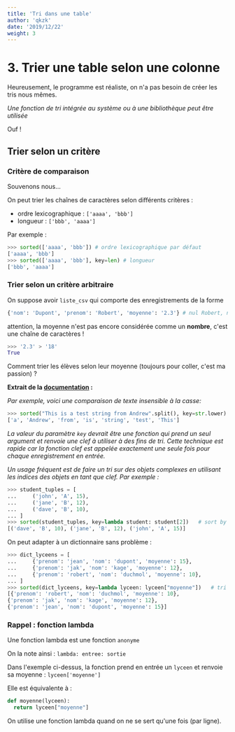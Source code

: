 ```yaml
---
title: 'Tri dans une table'
author: 'qkzk'
date: '2019/12/22'
weight: 3
---
```


# 3. Trier une table selon une colonne

Heureusement, le programme est réaliste, on n'a pas besoin de créer les tris
nous mêmes.

_Une fonction de tri intégrée au système ou à une bibliothèque peut être utilisée_

Ouf !

## Trier selon un critère

### Critère de comparaison

Souvenons nous...

On peut trier les chaînes de caractères selon différents critères :

* ordre lexicographique : `['aaaa', 'bbb']`
* longueur : `['bbb', 'aaaa']`

Par exemple :

~~~python
>>> sorted(['aaaa', 'bbb']) # ordre lexicographique par défaut
['aaaa', 'bbb']
>>> sorted(['aaaa', 'bbb'], key=len) # longueur
['bbb', 'aaaa']
~~~

### Trier selon un critère arbitraire

On suppose avoir `liste_csv` qui comporte des enregistrements de la forme

~~~python
{'nom': 'Dupont', 'prenom': 'Robert', 'moyenne': '2.3'} # nul Robert, nul
~~~

attention, la moyenne n'est pas encore considérée comme un **nombre**, c'est
une chaîne de caractères !

~~~ python
>>> '2.3' > '18'
True
~~~

Comment trier les élèves selon leur moyenne (toujours pour coller, c'est ma
passion) ?

**Extrait de la [documentation](https://docs.python.org/fr/3.7/howto/sorting.html) :**

_Par exemple, voici une comparaison de texte insensible à la casse:_

~~~python
>>> sorted("This is a test string from Andrew".split(), key=str.lower)
['a', 'Andrew', 'from', 'is', 'string', 'test', 'This']
~~~

_La valeur du paramètre `key` devrait être une fonction qui prend un seul argument et renvoie une clef à utiliser à des fins de tri. Cette technique est rapide car la fonction clef est appelée exactement une seule fois pour chaque enregistrement en entrée._

_Un usage fréquent est de faire un tri sur des objets complexes en utilisant les indices des objets en tant que clef. Par exemple :_

~~~python
>>> student_tuples = [
...     ('john', 'A', 15),
...     ('jane', 'B', 12),
...     ('dave', 'B', 10),
... ]
>>> sorted(student_tuples, key=lambda student: student[2])   # sort by age
[('dave', 'B', 10), ('jane', 'B', 12), ('john', 'A', 15)]
~~~

On peut adapter à un dictionnaire sans problème :

~~~python
>>> dict_lyceens = [
...     {'prenom': 'jean', 'nom': 'dupont', 'moyenne': 15},
...     {'prenom': 'jak', 'nom': 'kage', 'moyenne': 12},
...     {'prenom': 'robert', 'nom': 'duchmol', 'moyenne': 10},
... ]
>>> sorted(dict_lyceens, key=lambda lyceen: lyceen["moyenne"])   # tri par moyenne
[{'prenom': 'robert', 'nom': 'duchmol', 'moyenne': 10},
{'prenom': 'jak', 'nom': 'kage', 'moyenne': 12},
{'prenom': 'jean', 'nom': 'dupont', 'moyenne': 15}]
~~~


### Rappel : fonction lambda

Une fonction lambda est une fonction `anonyme`

On la note ainsi : `lambda: entree: sortie`

Dans l'exemple ci-dessus, la fonction prend en entrée un `lyceen` et renvoie
sa moyenne : `lyceen['moyenne']`

Elle est équivalente à :

~~~python
def moyenne(lyceen):
  return lyceen["moyenne"]
~~~

On utilise une fonction lambda quand on ne se sert qu'une fois (par ligne).
